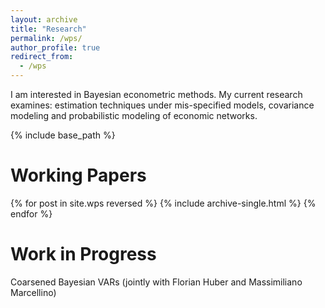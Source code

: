 ```yaml
---
layout: archive
title: "Research"
permalink: /wps/
author_profile: true
redirect_from:
  - /wps
---
```


I am interested in Bayesian econometric methods. My current research examines:
estimation techniques under mis-specified models, covariance modeling and
probabilistic modeling of economic networks.

{% include base_path %}

# Working Papers
{% for post in site.wps reversed %}
  {% include archive-single.html %}
{% endfor %}

# Work in Progress

Coarsened Bayesian VARs (jointly with Florian Huber and Massimiliano Marcellino)